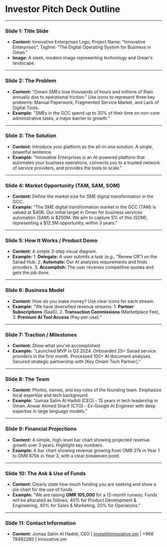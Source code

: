 
# Investor Pitch Deck Outline

---
### Slide 1: Title Slide
- **Content:** Innovative Enterprises Logo, Project Name: "Innovative Enterprises", Tagline: "The Digital Operating System for Business in Oman."
- **Image:** A sleek, modern image representing technology and Oman's landscape.

---
### Slide 2: The Problem
- **Content:** "Omani SMEs lose thousands of hours and millions of Rials annually due to operational friction." Use icons to represent three key problems: Manual Paperwork, Fragmented Service Market, and Lack of Digital Tools.
- **Example:** "SMEs in the GCC spend up to 30% of their time on non-core administrative tasks, a major barrier to growth."

---
### Slide 3: The Solution
- **Content:** Introduce your platform as the all-in-one solution. A single, powerful sentence.
- **Example:** "Innovative Enterprises is an AI-powered platform that automates your business operations, connects you to a trusted network of service providers, and provides the tools to scale."

---
### Slide 4: Market Opportunity (TAM, SAM, SOM)
- **Content:** Define the market size for SME digital transformation in the GCC.
- **Example:** "The SME digital transformation market in the GCC (TAM) is valued at $40B. Our initial target in Oman for business services automation (SAM) is $250M. We aim to capture 5% of this (SOM), representing a $12.5M opportunity, within 3 years."

---
### Slide 5: How It Works / Product Demo
- **Content:** A simple 3-step visual diagram.
- **Example:** 1. **Delegate:** A user submits a task (e.g., "Renew CR") on the Sanad Hub. 2. **Automate:** Our AI analyzes requirements and finds providers. 3. **Accomplish:** The user receives competitive quotes and gets the job done.

---
### Slide 6: Business Model
- **Content:** How do you make money? Use clear icons for each stream.
- **Example:** "We have diversified revenue streams: 1. **Partner Subscriptions** (SaaS), 2. **Transaction Commissions** (Marketplace Fee), 3. **Premium AI Tool Access** (Pay-per-use)."

---
### Slide 7: Traction / Milestones
- **Content:** Show what you've accomplished.
- **Example:** "Launched MVP in Q3 2024. Onboarded 25+ Sanad service providers in the first month. Processed 100+ AI document analyses. Secured strategic partnership with [Key Omani Tech Partner]."

---
### Slide 8: The Team
- **Content:** Photos, names, and key roles of the founding team. Emphasize local expertise and tech background.
- **Example:** "Jumaa Salim Al Hadidi (CEO) - 15 years in tech leadership in Oman. Anwar Ahmed Sharif (CTO) - Ex-Google AI Engineer with deep expertise in large language models."

---
### Slide 9: Financial Projections
- **Content:** A simple, high-level bar chart showing projected revenue growth over 3 years. Highlight key numbers.
- **Example:** A bar chart showing revenue growing from OMR 27k in Year 1 to OMR 670k in Year 3, with a clear breakeven point.

---
### Slide 10: The Ask & Use of Funds
- **Content:** Clearly state how much funding you are seeking and show a pie chart for the use of funds.
- **Example:** "We are raising **OMR 105,000** for a 12-month runway. Funds will be allocated as follows: 40% for Product Development & Engineering, 40% for Sales & Marketing, 20% for Operations."

---
### Slide 11: Contact Information
- **Content:** Jumaa Salim Al Hadidi, CEO | invest@innovative.om | +968 78492280 | innovative.om
